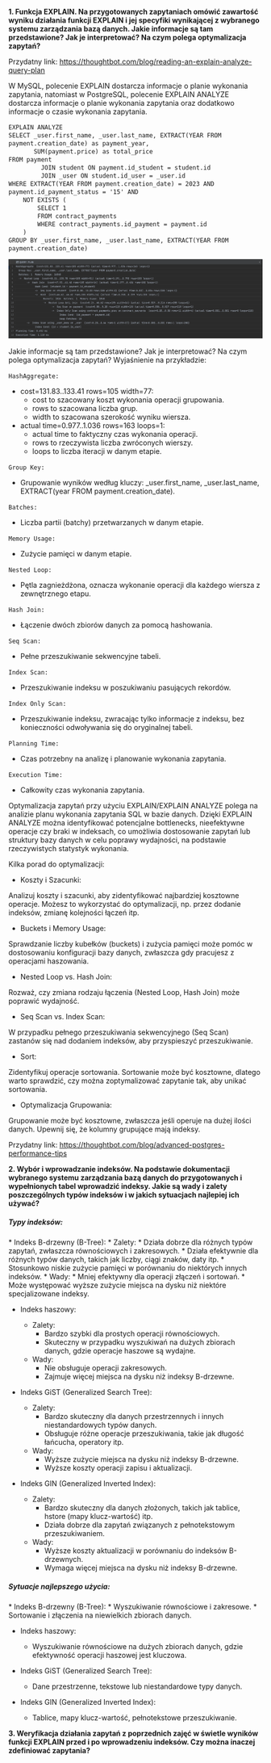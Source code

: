 **1. Funkcja EXPLAIN. Na przygotowanych zapytaniach omówić zawartość wyniku działania funkcji EXPLAIN
i jej specyfiki wynikającej z wybranego systemu zarządzania bazą danych. Jakie informacje są tam
przedstawione? Jak je interpretować? Na czym polega optymalizacja zapytań?**

Przydatny link: https://thoughtbot.com/blog/reading-an-explain-analyze-query-plan

W MySQL, polecenie EXPLAIN dostarcza informacje o planie wykonania zapytania, natomiast w PostgreSQL, polecenie EXPLAIN ANALYZE 
dostarcza informacje o planie wykonania zapytania oraz dodatkowo informacje o czasie wykonania zapytania.

```postgresql
EXPLAIN ANALYZE
SELECT _user.first_name, _user.last_name, EXTRACT(YEAR FROM payment.creation_date) as payment_year,
       SUM(payment.price) as total_price
FROM payment
         JOIN student ON payment.id_student = student.id
         JOIN _user ON student.id_user = _user.id
WHERE EXTRACT(YEAR FROM payment.creation_date) = 2023 AND payment.id_payment_status = '15' AND
    NOT EXISTS (
        SELECT 1
        FROM contract_payments
        WHERE contract_payments.id_payment = payment.id
    )
GROUP BY _user.first_name, _user.last_name, EXTRACT(YEAR FROM payment.creation_date)
```

![Zrzut ekranu 2023-11-19 o 18.28.02.png](src%2Fmain%2Fjava%2Fcom%2Fexample%2Fdatagenerator%2Fphotos%2FZrzut%20ekranu%202023-11-19%20o%2018.28.02.png)

Jakie informacje są tam przedstawione? Jak je interpretować? Na czym polega optymalizacja zapytań? Wyjaśnienie na przykładzie:

```HashAggregate:```

* cost=131.83..133.41 rows=105 width=77:
    * cost to szacowany koszt wykonania operacji grupowania.
    * rows to szacowana liczba grup.
    * width to szacowana szerokość wyniku wiersza.
* actual time=0.977..1.036 rows=163 loops=1:
    * actual time to faktyczny czas wykonania operacji.
    * rows to rzeczywista liczba zwróconych wierszy.
    * loops to liczba iteracji w danym etapie.

```Group Key:```

* Grupowanie wyników według kluczy: _user.first_name, _user.last_name, EXTRACT(year FROM payment.creation_date).

```Batches:```

* Liczba partii (batchy) przetwarzanych w danym etapie.

```Memory Usage:```

* Zużycie pamięci w danym etapie.

```Nested Loop:```

* Pętla zagnieżdżona, oznacza wykonanie operacji dla każdego wiersza z zewnętrznego etapu.

```Hash Join:```

* Łączenie dwóch zbiorów danych za pomocą hashowania.

```Seq Scan:```

* Pełne przeszukiwanie sekwencyjne tabeli.

```Index Scan:```

* Przeszukiwanie indeksu w poszukiwaniu pasujących rekordów.

```Index Only Scan:```

* Przeszukiwanie indeksu, zwracając tylko informacje z indeksu, bez konieczności odwoływania się do oryginalnej tabeli.

```Planning Time:```

* Czas potrzebny na analizę i planowanie wykonania zapytania.

```Execution Time:```

* Całkowity czas wykonania zapytania.


Optymalizacja zapytań przy użyciu EXPLAIN/EXPLAIN ANALYZE polega na analizie planu wykonania zapytania SQL w bazie danych. 
Dzięki EXPLAIN ANALYZE można identyfikować potencjalne bottlenecks, nieefektywne operacje czy braki w indeksach, co umożliwia 
dostosowanie zapytań lub struktury bazy danych w celu poprawy wydajności, na podstawie rzeczywistych statystyk wykonania.

Kilka porad do optymalizacji:
* Koszty i Szacunki:

Analizuj koszty i szacunki, aby zidentyfikować najbardziej kosztowne operacje. Możesz to wykorzystać do optymalizacji, np. przez dodanie indeksów, zmianę kolejności łączeń itp.
* Buckets i Memory Usage:

Sprawdzanie liczby kubełków (buckets) i zużycia pamięci może pomóc w dostosowaniu konfiguracji bazy danych, zwłaszcza gdy pracujesz z operacjami haszowania.
* Nested Loop vs. Hash Join:

Rozważ, czy zmiana rodzaju łączenia (Nested Loop, Hash Join) może poprawić wydajność.
* Seq Scan vs. Index Scan:

W przypadku pełnego przeszukiwania sekwencyjnego (Seq Scan) zastanów się nad dodaniem indeksów, aby przyspieszyć przeszukiwanie.
* Sort:

Zidentyfikuj operacje sortowania. Sortowanie może być kosztowne, dlatego warto sprawdzić, czy można zoptymalizować zapytanie tak, aby unikać sortowania.
* Optymalizacja Grupowania:

Grupowanie może być kosztowne, zwłaszcza jeśli operuje na dużej ilości danych. Upewnij się, że kolumny grupujące mają indeksy.


Przydatny link: https://thoughtbot.com/blog/advanced-postgres-performance-tips

**2. Wybór i wprowadzanie indeksów. Na podstawie dokumentacji wybranego systemu zarządzania bazą
danych do przygotowanych i wypełnionych tabel wprowadzić indeksy. Jakie są wady i zalety
poszczególnych typów indeksów i w jakich sytuacjach najlepiej ich używać?**

<h5>Typy indeksów:</h5>
* Indeks B-drzewny (B-Tree):
  * Zalety:
    * Działa dobrze dla różnych typów zapytań, zwłaszcza równościowych i zakresowych.
    * Działa efektywnie dla różnych typów danych, takich jak liczby, ciągi znaków, daty itp.
    * Stosunkowo niskie zużycie pamięci w porównaniu do niektórych innych indeksów.
  * Wady:
    * Mniej efektywny dla operacji złączeń i sortowań.
    * Może występować wyższe zużycie miejsca na dysku niż niektóre specjalizowane indeksy.

* Indeks haszowy:
  * Zalety:
    * Bardzo szybki dla prostych operacji równościowych.
    * Skuteczny w przypadku wyszukiwań na dużych zbiorach danych, gdzie operacje haszowe są wydajne.
  * Wady:
    * Nie obsługuje operacji zakresowych.
    * Zajmuje więcej miejsca na dysku niż indeksy B-drzewne.

* Indeks GiST (Generalized Search Tree):
  * Zalety:
    * Bardzo skuteczny dla danych przestrzennych i innych niestandardowych typów danych.
    * Obsługuje różne operacje przeszukiwania, takie jak długość łańcucha, operatory itp.
  * Wady:
    * Wyższe zużycie miejsca na dysku niż indeksy B-drzewne.
    * Wyższe koszty operacji zapisu i aktualizacji.

* Indeks GIN (Generalized Inverted Index):
  * Zalety:
    * Bardzo skuteczny dla danych złożonych, takich jak tablice, hstore (mapy klucz-wartość) itp.
    * Działa dobrze dla zapytań związanych z pełnotekstowym przeszukiwaniem.
  * Wady:
    * Wyższe koszty aktualizacji w porównaniu do indeksów B-drzewnych.
    * Wymaga więcej miejsca na dysku niż indeksy B-drzewne.


<h5>Sytuacje najlepszego użycia:</h5>
* Indeks B-drzewny (B-Tree):
  * Wyszukiwanie równościowe i zakresowe.
  * Sortowanie i złączenia na niewielkich zbiorach danych.

* Indeks haszowy:
  * Wyszukiwanie równościowe na dużych zbiorach danych, gdzie efektywność operacji haszowej jest kluczowa.

* Indeks GiST (Generalized Search Tree):
  * Dane przestrzenne, tekstowe lub niestandardowe typy danych.

* Indeks GIN (Generalized Inverted Index):
  * Tablice, mapy klucz-wartość, pełnotekstowe przeszukiwanie.


**3. Weryfikacja działania zapytań z poprzednich zajęć w świetle wyników funkcji EXPLAIN przed i po
wprowadzeniu indeksów. Czy można inaczej zdefiniować zapytania?**


